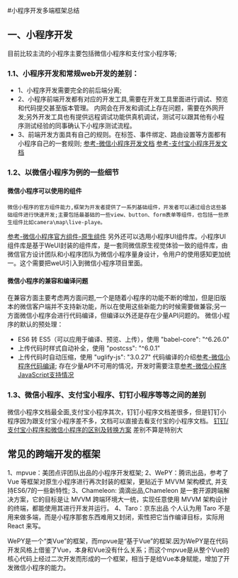 #小程序开发多端框架总结

 
## 一、小程序开发 
 目前比较主流的小程序主要包括微信小程序和支付宝小程序等;

### 1.1、小程序开发和常规web开发的差别：
* 1、小程序开发需要完全的前后端分离;
* 2、小程序前端开发都有对应的开发工具,需要在开发工具里面进行调试、预览和代码提交甚至版本管理。 内网会在开发和调试上存在问题，需要在外网开发;另外开发工具也有提供远程调试功能供真机调试，测试可以跟其他有小程序测试经验的同事确认下小程序测试流程。
* 3、前端开发方面具有自己的规则。在标签、事件绑定、路由设置等方面都有小程序自己的一套规则;
 [参考-微信小程序开发文档]( https://developers.weixin.qq.com/miniprogram/dev/framework/)
 [参考-支付宝小程序开发文档]( https://docs.alipay.com/mini/introduce/register)

### 1.2、以微信小程序为例的一些细节
#### 微信小程序可以使用的组件
    微信小程序的官方组件能力,框架为开发者提供了一系列基础组件，开发者可以通过组合这些基础组件进行快速开发;主要包括最基础的一些view、button、form表单等组件，也包括一些原生组件比如camera\map\live-playe。
 [参考-微信小程序官方组件-原生组件](https://developers.weixin.qq.com/miniprogram/dev/component/native-component.html)
    另外还可以选用小程序UI组件库。小程序UI组件库是基于WeUI封装的组件库，是一套同微信原生视觉体验一致的组件库，由微信官方设计团队和小程序团队为微信小程序量身设计，令用户的使用感知更加统一。这个需要把weUI引入到微信小程序项目里面。
#### 微信小程序的兼容和编译问题
在兼容方面主要考虑两方面问题,一个是随着小程序的功能不断的增加，但是旧版本的微信客户端并不支持新功能，所以在使用这些新能力的时候需要做兼容;另一方面微信小程序会进行代码编译，但编译以外还是存在少量API问题的。
微信小程序的默认的预处理：
* ES6 转 ES5（可以应用于编译、预览、上传），使用 "babel-core": "^6.26.0"
* 上传代码时样式自动补全，使用 "postcss": "^6.0.1"
* 上传代码时自动压缩，使用 "uglify-js": "3.0.27"
代码编译的介绍[参考-微信小程序代码编译](https://developers.weixin.qq.com/miniprogram/dev/devtools/codecompile.html);
存在少量API不可用的情况，开发时需要注意[参考-微信小程序JavaScript支持情况](https://developers.weixin.qq.com/miniprogram/dev/guide/runtime/js-support.html)

### 1.3、微信小程序、支付宝小程序、钉钉小程序等等之间的差别

微信小程序文档最全面,支付宝小程序其次，钉钉小程序文档差很多，但是钉钉小程序因为跟支付宝小程序差不多，文档可以直接去看支付宝的小程序文档。
[钉钉/支付宝小程序和微信小程序的区别及转换方案](https://www.cnblogs.com/dora-zc/p/10963644.html)
差别不算是特别大


## 常见的跨端开发的框架
1、mpvue：美团点评团队出品的小程序开发框架;
2、WePY：腾讯出品，参考了Vue 等框架对原生小程序进行再次封装的框架，更贴近于 MVVM 架构模式, 并支持ES6/7的一些新特性;
3、Chameleon: 滴滴出品,Chameleon 是一套开源跨端解决方案，它的目标是让 MVVM 跨端环境大一统，实现任意使用 MVVM 架构设计的终端，都能使用其进行开发并运行。
4、Taro：京东出品
个人认为用 Taro 不是用来做多端，而是小程序那套东西难用又封闭，索性把它当作编译目标，实际用 React 来写。

WePY是一个“类Vue”的框架，而mpvue是“基于Vue”的框架.因为WePY是在代码开发风格上借鉴了Vue，本身和Vue没有什么关系；而这个mpvue是从整个Vue的核心代码上经过二次开发而形成的一个框架，相当于是给Vue本身赋能，增加了开发微信小程序的能力。
